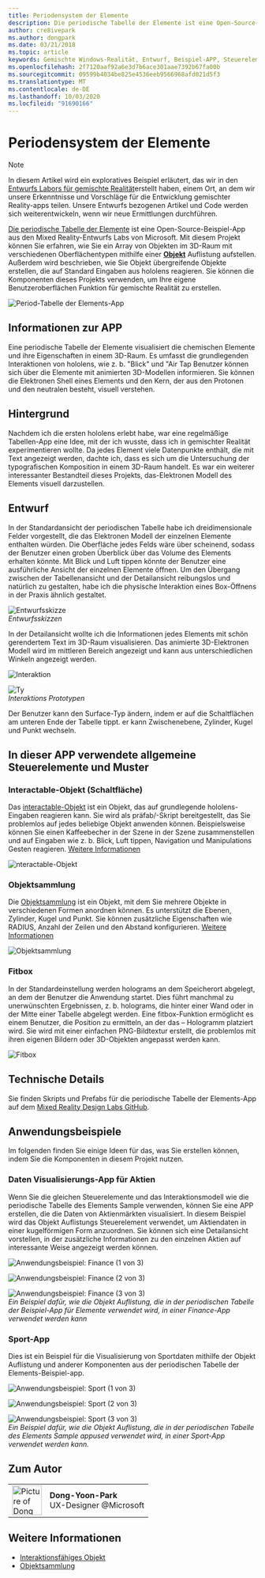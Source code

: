 ```yaml
---
title: Periodensystem der Elemente
description: Die periodische Tabelle der Elemente ist eine Open-Source-Beispiel-App aus der Mixed Reality Design Labs von Microsoft, in der Sie erfahren, wie Sie mithilfe einer Objekt Auflistung ein Array von Objekten im 3D-Raum mit verschiedenen Oberflächentypen erstellen können.
author: cre8ivepark
ms.author: dongpark
ms.date: 03/21/2018
ms.topic: article
keywords: Gemischte Windows-Realität, Entwurf, Beispiel-APP, Steuerelemente
ms.openlocfilehash: 2f7120aaf92a6e3d7b6ace301aae7392b67fa00b
ms.sourcegitcommit: 09599b4034be825e4536eeb9566968afd021d5f3
ms.translationtype: MT
ms.contentlocale: de-DE
ms.lasthandoff: 10/03/2020
ms.locfileid: "91690166"
---
```

# <a name="periodic-table-of-the-elements"></a>Periodensystem der Elemente

>[!NOTE]
>In diesem Artikel wird ein exploratives Beispiel erläutert, das wir in den [Entwurfs Labors für gemischte Realität](https://github.com/Microsoft/MRDesignLabs_Unity)erstellt haben, einem Ort, an dem wir unsere Erkenntnisse und Vorschläge für die Entwicklung gemischter Reality-apps teilen. Unsere Entwurfs bezogenen Artikel und Code werden sich weiterentwickeln, wenn wir neue Ermittlungen durchführen.

[Die periodische Tabelle der Elemente](https://github.com/Microsoft/MRDesignLabs_Unity_PeriodicTable) ist eine Open-Source-Beispiel-App aus den Mixed Reality-Entwurfs Labs von Microsoft. Mit diesem Projekt können Sie erfahren, wie Sie ein Array von Objekten im 3D-Raum mit verschiedenen Oberflächentypen mithilfe einer **[Objekt](../../design/object-collection.md)** Auflistung aufstellen. Außerdem wird beschrieben, wie Sie Objekt übergreifende Objekte erstellen, die auf Standard Eingaben aus hololens reagieren. Sie können die Komponenten dieses Projekts verwenden, um Ihre eigene Benutzeroberflächen Funktion für gemischte Realität zu erstellen.

![Period-Tabelle der Elements-App](images/640px-periodictable-hero.jpg)

## <a name="about-the-app"></a>Informationen zur APP

Eine periodische Tabelle der Elemente visualisiert die chemischen Elemente und ihre Eigenschaften in einem 3D-Raum. Es umfasst die grundlegenden Interaktionen von hololens, wie z. b. "Blick" und "Air Tap Benutzer können sich über die Elemente mit animierten 3D-Modellen informieren. Sie können die Elektronen Shell eines Elements und den Kern, der aus den Protonen und den neutralen besteht, visuell verstehen.

## <a name="background"></a>Hintergrund

Nachdem ich die ersten hololens erlebt habe, war eine regelmäßige Tabellen-App eine Idee, mit der ich wusste, dass ich in gemischter Realität experimentieren wollte. Da jedes Element viele Datenpunkte enthält, die mit Text angezeigt werden, dachte ich, dass es sich um die Untersuchung der typografischen Komposition in einem 3D-Raum handelt. Es war ein weiterer interessanter Bestandteil dieses Projekts, das-Elektronen Modell des Elements visuell darzustellen.

## <a name="design"></a>Entwurf

In der Standardansicht der periodischen Tabelle habe ich dreidimensionale Felder vorgestellt, die das Elektronen Modell der einzelnen Elemente enthalten würden. Die Oberfläche jedes Felds wäre über scheinend, sodass der Benutzer einen groben Überblick über das Volume des Elements erhalten könnte. Mit Blick und Luft tippen könnte der Benutzer eine ausführliche Ansicht der einzelnen Elemente öffnen. Um den Übergang zwischen der Tabellenansicht und der Detailansicht reibungslos und natürlich zu gestalten, habe ich die physische Interaktion eines Box-Öffnens in der Praxis ähnlich gestaltet.

![Entwurfsskizze](images/640px-sketch20170406.jpg)<br>
*Entwurfsskizzen*

In der Detailansicht wollte ich die Informationen jedes Elements mit schön gerendertem Text im 3D-Raum visualisieren. Das animierte 3D-Elektronen Modell wird im mittleren Bereich angezeigt und kann aus unterschiedlichen Winkeln angezeigt werden.

![Interaktion](images/640px-periodictable-interaction.jpg)

![Ty](images/640px-periodictable-prototypes.jpg)<br>
*Interaktions Prototypen*

Der Benutzer kann den Surface-Typ ändern, indem er auf die Schaltflächen am unteren Ende der Tabelle tippt. er kann Zwischenebene, Zylinder, Kugel und Punkt wechseln.

## <a name="common-controls-and-patterns-used-in-this-app"></a>In dieser APP verwendete allgemeine Steuerelemente und Muster

### <a name="interactable-object-button"></a>Interactable-Objekt (Schaltfläche)

Das [interactable-Objekt](../../design/interactable-object.md) ist ein Objekt, das auf grundlegende hololens-Eingaben reagieren kann. Sie wird als präfab/-Skript bereitgestellt, das Sie problemlos auf jedes beliebige Objekt anwenden können. Beispielsweise können Sie einen Kaffeebecher in der Szene in der Szene zusammenstellen und auf Eingaben wie z. b. Blick, Luft tippen, Navigation und Manipulations Gesten reagieren. [Weitere Informationen](../../design/interactable-object.md)

![nteractable-Objekt](images/640px-periodictable-interactableobject.jpg)

### <a name="object-collection"></a>Objektsammlung

Die [Objektsammlung](../../design/object-collection.md) ist ein Objekt, mit dem Sie mehrere Objekte in verschiedenen Formen anordnen können. Es unterstützt die Ebenen, Zylinder, Kugel und Punkt. Sie können zusätzliche Eigenschaften wie RADIUS, Anzahl der Zeilen und den Abstand konfigurieren. [Weitere Informationen](../../design/object-collection.md)

![Objektsammlung](images/640px-periodictable-collections.jpg)

### <a name="fitbox"></a>Fitbox

In der Standardeinstellung werden holograms an dem Speicherort abgelegt, an dem der Benutzer die Anwendung startet. Dies führt manchmal zu unerwünschten Ergebnissen, z. b. holograms, die hinter einer Wand oder in der Mitte einer Tabelle abgelegt werden. Eine fitbox-Funktion ermöglicht es einem Benutzer, die Position zu ermitteln, an der das – Hologramm platziert wird. Sie wird mit einer einfachen PNG-Bildtextur erstellt, die problemlos mit ihren eigenen Bildern oder 3D-Objekten angepasst werden kann.

![Fitbox](../../design/images/450px-periodictable-fitbox.jpg)

## <a name="technical-details"></a>Technische Details

Sie finden Skripts und Prefabs für die periodische Tabelle der Elements-App auf dem [Mixed Reality Design Labs GitHub](https://github.com/Microsoft/MRDesignLabs_Unity_PeriodicTable).

## <a name="application-examples"></a>Anwendungsbeispiele

Im folgenden finden Sie einige Ideen für das, was Sie erstellen können, indem Sie die Komponenten in diesem Projekt nutzen.

### <a name="stock-data-visualization-app"></a>Daten Visualisierungs-App für Aktien

Wenn Sie die gleichen Steuerelemente und das Interaktionsmodell wie die periodische Tabelle des Elements Sample verwenden, können Sie eine APP erstellen, die die Daten von Aktienmärkten visualisiert. In diesem Beispiel wird das Objekt Auflistungs Steuerelement verwendet, um Aktiendaten in einer kugelförmigen Form anzuordnen. Sie können sich eine Detailansicht vorstellen, in der zusätzliche Informationen zu den einzelnen Aktien auf interessante Weise angezeigt werden können.

![Anwendungsbeispiel: Finance (1 von 3)](images/640px-periodictable-applicationexamples-finance1.jpg)

![Anwendungsbeispiel: Finance (2 von 3)](images/640px-periodictable-applicationexamples-finance2.jpg)

![Anwendungsbeispiel: Finance (3 von 3)](images/640px-periodictable-applicationexamples-finance3.jpg)<br>
*Ein Beispiel dafür, wie die Objekt Auflistung, die in der periodischen Tabelle der Beispiel-App für Elemente verwendet wird, in einer Finance-App verwendet werden kann*

### <a name="sports-app"></a>Sport-App

Dies ist ein Beispiel für die Visualisierung von Sportdaten mithilfe der Objekt Auflistung und anderer Komponenten aus der periodischen Tabelle der Elements-Beispiel-app.

![Anwendungsbeispiel: Sport (1 von 3)](images/640px-periodictable-applicationexamples-sports0.jpg)

![Anwendungsbeispiel: Sport (2 von 3)](images/640px-periodictable-applicationexamples-sports1.jpg)

![Anwendungsbeispiel: Sport (3 von 3)](images/640px-periodictable-applicationexamples-sports3.jpg)<br>
*Ein Beispiel dafür, wie die Objekt Auflistung, die in der periodischen Tabelle des Elements Sample appused verwendet wird, in einer Sport-App verwendet werden kann.*

## <a name="about-the-author"></a>Zum Autor

<table style="border-collapse:collapse" padding-left="0px">
<tr>
<td style="border-style: none" width="60px"><img alt="Picture of Dong Yoon Park" width="60" height="60" src="images/dongyoonpark.jpg"></td>
<td style="border-style: none"><b>Dong-Yoon-Park</b><br>UX-Designer @Microsoft</td>
</tr>
</table>

## <a name="see-also"></a>Weitere Informationen

* [Interaktionsfähiges Objekt](../../design/interactable-object.md)
* [Objektsammlung](../../design/object-collection.md)
